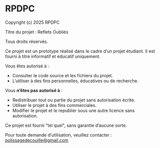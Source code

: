 # RPDPC
 
Copyright (c) 2025 RPDPC

Titre du projet : Reflets Oubliés

Tous droits réservés.

Ce projet est un prototype réalisé dans le cadre d’un projet étudiant. Il est fourni à titre informatif et éducatif uniquement.

Vous êtes autorisé à :
- Consulter le code source et les fichiers du projet.
- L’utiliser à des fins personnelles, éducatives ou de recherche.

Vous **n’êtes pas autorisé à** :
- Redistribuer tout ou partie du projet sans autorisation écrite.
- Utiliser le projet à des fins commerciales.
- Modifier le projet et le republier sous une autre licence sans autorisation.

Ce projet est fourni "tel quel", sans garantie d’aucune sorte.

Pour toute demande d’utilisation, veuillez contacter : polissagedecouille@gmail.com


